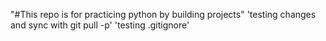 "#This repo is for practicing python by building projects"
'testing changes and sync with git pull -p'
'testing .gitignore'